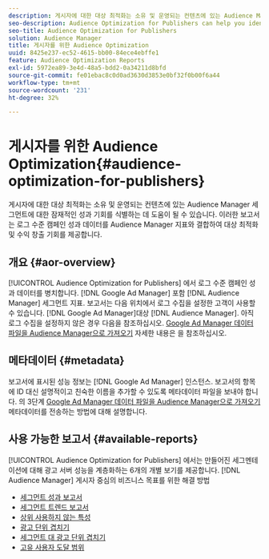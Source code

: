 ```yaml
---
description: 게시자에 대한 대상 최적화는 소유 및 운영되는 컨텐츠에 있는 Audience Manager 세그먼트에 대한 잠재적인 성과 기회를 식별하는 데 도움이 될 수 있습니다. 이러한 보고서는 로그 수준 캠페인 성과 데이터를 Audience Manager 지표와 결합하여 대상 최적화 및 수익 창출 기회를 제공합니다.
seo-description: Audience Optimization for Publishers can help you identify potential performance opportunities for Audience Manager segments on your owned and operated content. These reports combine log-level campaign performance data with Audience Manager metrics to inform audience optimizations and monetization opportunities.
seo-title: Audience Optimization for Publishers
solution: Audience Manager
title: 게시자를 위한 Audience Optimization
uuid: 8425e237-ec52-4615-bb00-84ece4ebffe1
feature: Audience Optimization Reports
exl-id: 5972ea89-3e4d-48a5-bdd2-0a34211d8bfd
source-git-commit: fe01ebac8c0d0ad3630d3853e0bf32f0b00f6a44
workflow-type: tm+mt
source-wordcount: '231'
ht-degree: 32%

---
```


# 게시자를 위한 Audience Optimization{#audience-optimization-for-publishers}

게시자에 대한 대상 최적화는 소유 및 운영되는 컨텐츠에 있는 Audience Manager 세그먼트에 대한 잠재적인 성과 기회를 식별하는 데 도움이 될 수 있습니다. 이러한 보고서는 로그 수준 캠페인 성과 데이터를 Audience Manager 지표와 결합하여 대상 최적화 및 수익 창출 기회를 제공합니다.

## 개요 {#aor-overview}

[!UICONTROL Audience Optimization for Publishers] 에서 로그 수준 캠페인 성과 데이터를 병치합니다. [!DNL Google Ad Manager] 포함 [!DNL Audience Manager] 세그먼트 지표. 보고서는 다음 위치에서 로그 수집을 설정한 고객이 사용할 수 있습니다. [!DNL Google Ad Manager]대상 [!DNL Audience Manager]. 아직 로그 수집을 설정하지 않은 경우 다음을 참조하십시오. [Google Ad Manager 데이터 파일을 Audience Manager으로 가져오기](import-dfp.md) 자세한 내용은 을 참조하십시오.

## 메타데이터 {#metadata}

보고서에 표시된 성능 정보는 [!DNL Google Ad Manager] 인스턴스. 보고서의 항목에 ID 대신 설명적이고 친숙한 이름을 추가할 수 있도록 메타데이터 파일을 보내야 합니다. 의 3단계 [Google Ad Manager 데이터 파일을 Audience Manager으로 가져오기](../../../reporting/audience-optimization-reports/aor-publishers/import-dfp.md) 메타데이터를 전송하는 방법에 대해 설명합니다.

## 사용 가능한 보고서 {#available-reports}

[!UICONTROL Audience Optimization for Publishers] 에서는 만들어진 세그멘테이션에 대해 광고 서버 성능을 계층화하는 6개의 개별 보기를 제공합니다. [!DNL Audience Manager] 게시자 중심의 비즈니스 목표를 위한 해결 방법

+ [세그먼트 성과 보고서](publisher-segment-performance.md)
+ [세그먼트 트렌드 보고서](publisher-segment-trends.md)
+ [상위 사용하지 않는 특성](publisher-top-unused-traits.md)
+ [광고 단위 겹치기](publisher-ad-unit-overlap.md)
+ [세그먼트 대 광고 단위 겹치기](publisher-segment-ad-unit-overlap.md)
+ [고유 사용자 도달 범위](publisher-unique-reach.md)
